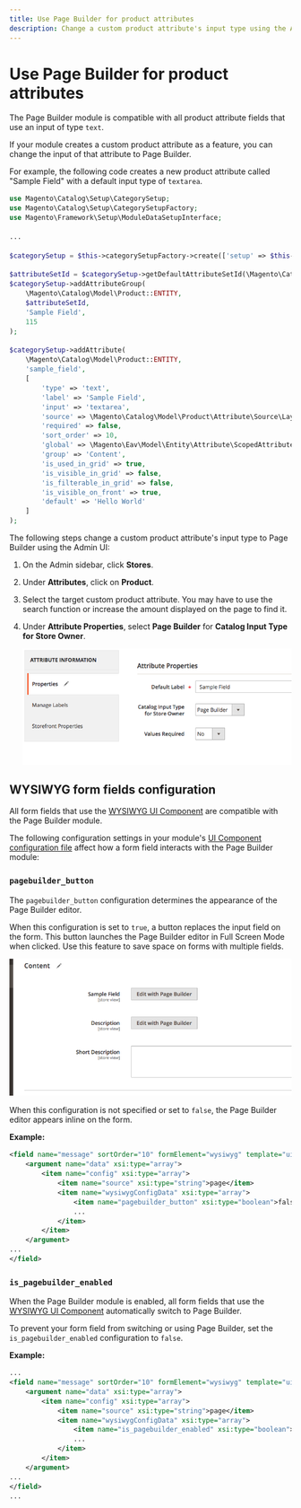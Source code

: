```yaml
---
title: Use Page Builder for product attributes
description: Change a custom product attribute's input type using the Admin UI.
---
```


# Use Page Builder for product attributes

The Page Builder module is compatible with all product attribute fields that use an input of type `text`.

If your module creates a custom product attribute as a feature, you can change the input of that attribute to Page Builder.

For example, the following code creates a new product attribute called "Sample Field" with a default input type of `textarea`.

```php
use Magento\Catalog\Setup\CategorySetup;
use Magento\Catalog\Setup\CategorySetupFactory;
use Magento\Framework\Setup\ModuleDataSetupInterface;

...

$categorySetup = $this->categorySetupFactory->create(['setup' => $this->moduleDataSetup]);

$attributeSetId = $categorySetup->getDefaultAttributeSetId(\Magento\Catalog\Model\Product::ENTITY);
$categorySetup->addAttributeGroup(
    \Magento\Catalog\Model\Product::ENTITY,
    $attributeSetId,
    'Sample Field',
    115
);

$categorySetup->addAttribute(
    \Magento\Catalog\Model\Product::ENTITY,
    'sample_field',
    [
        'type' => 'text',
        'label' => 'Sample Field',
        'input' => 'textarea',
        'source' => \Magento\Catalog\Model\Product\Attribute\Source\Layout::class,
        'required' => false,
        'sort_order' => 10,
        'global' => \Magento\Eav\Model\Entity\Attribute\ScopedAttributeInterface::SCOPE_STORE,
        'group' => 'Content',
        'is_used_in_grid' => true,
        'is_visible_in_grid' => false,
        'is_filterable_in_grid' => false,
        'is_visible_on_front' => true,
        'default' => 'Hello World'
    ]
);
```

The following steps change a custom product attribute's input type to Page Builder using the Admin UI:

1. On the Admin sidebar, click **Stores**.

1. Under **Attributes**, click on **Product**.

1. Select the target custom product attribute.
   You may have to use the search function or increase the amount displayed on the page to find it.

1. Under **Attribute Properties**, select **Page Builder** for **Catalog Input Type for Store Owner**.

   ![Catalog Input Type]

## WYSIWYG form fields configuration

All form fields that use the [WYSIWYG UI Component] are compatible with the Page Builder module.

The following configuration settings in your module's [UI Component configuration file] affect how a form field interacts with the Page Builder module:

### `pagebuilder_button`

The `pagebuilder_button` configuration determines the appearance of the Page Builder editor.

When this configuration is set to `true`, a button replaces the input field on the form.
This button launches the Page Builder editor in Full Screen Mode when clicked.
Use this feature to save space on forms with multiple fields.

![Page Builder button]

When this configuration is not specified or set to `false`, the Page Builder editor appears inline on the form.

**Example:**

```xml
<field name="message" sortOrder="10" formElement="wysiwyg" template="ui/form/field">
    <argument name="data" xsi:type="array">
        <item name="config" xsi:type="array">
            <item name="source" xsi:type="string">page</item>
            <item name="wysiwygConfigData" xsi:type="array">
                <item name="pagebuilder_button" xsi:type="boolean">false</item>
                ...
            </item>
        </item>
    </argument>
...
</field>
```

### `is_pagebuilder_enabled`

When the Page Builder module is enabled, all form fields that use the [WYSIWYG UI Component] automatically switch to Page Builder.

To prevent your form field from switching or using Page Builder, set the `is_pagebuilder_enabled` configuration to `false`.

**Example:**

``` xml
...
<field name="message" sortOrder="10" formElement="wysiwyg" template="ui/form/field">
    <argument name="data" xsi:type="array">
        <item name="config" xsi:type="array">
            <item name="source" xsi:type="string">page</item>
            <item name="wysiwygConfigData" xsi:type="array">
                <item name="is_pagebuilder_enabled" xsi:type="boolean">false</item>
                ...
            </item>
        </item>
    </argument>
...
</field>
...
```

[Catalog Input Type]: ../_images/page-builder/catalog-input-type.png
[Page Builder button]:../_images/page-builder/pagebuilder-button.png
[WYSIWYG UI Component]: https://developer.adobe.com/commerce/frontend-core/ui-components/components/wysiwyg/
[UI Component configuration file]: https://developer.adobe.com/commerce/frontend-core/ui-components/concepts/xml-declaration/
